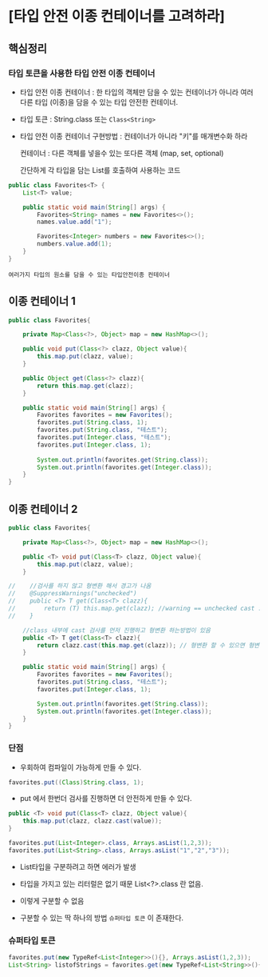 # [타입 안전 이종 컨테이너를 고려하라]

## 핵심정리
### 타입 토큰을 사용한 타입 안전 이종 컨테이너

* 타입 안전 이종 컨테이너 : 한 타입의 객체만 담을 수 있는 컨테이너가 아니라 여러 다른 타입 (이종)을 담을 수 있는 타입 안전한 컨테이너.
* 타입 토큰 : String.class 또는 `Class<String>`
* 타입 안전 이종 컨테이너 구현방법 : 컨테이너가 아니라 "키"를 매개변수화 하라

    컨테이너 : 다른 객체를 넣을수 있는 또다른 객체 (map, set,  optional)


    간단하게 각 타입을 담는 List를 호출하여 사용하는 코드
```JAVA
public class Favorites<T> {
    List<T> value;

    public static void main(String[] args) {
        Favorites<String> names = new Favorites<>();
        names.value.add("1");

        Favorites<Integer> numbers = new Favorites<>();
        numbers.value.add(1);
    }
}
```

    여러가지 타입의 원소를 담을 수 있는 타입안전이종 컨테이너
## 이종 컨테이너 1

```JAVA
public class Favorites{

    private Map<Class<?>, Object> map = new HashMap<>();

    public void put(Class<?> clazz, Object value){
        this.map.put(clazz, value);
    }

    public Object get(Class<?> clazz){
        return this.map.get(clazz);
    }

    public static void main(String[] args) {
        Favorites favorites = new Favorites();
        favorites.put(String.class, 1);
        favorites.put(String.class, "테스트");
        favorites.put(Integer.class, "테스트");
        favorites.put(Integer.class, 1);
        
        System.out.println(favorites.get(String.class));
        System.out.println(favorites.get(Integer.class));
    }
}
```

## 이종 컨테이너 2
```JAVA
public class Favorites{

    private Map<Class<?>, Object> map = new HashMap<>();

    public <T> void put(Class<T> clazz, Object value){
        this.map.put(clazz, value);
    }

//    //검사를 하지 않고 형변환 해서 경고가 나옴
//    @SuppressWarnings("unchecked")
//    public <T> T get(Class<T> clazz){
//        return (T) this.map.get(clazz); //warning == unchecked cast : 'java.lang.Object' to 'T'
//    }

    //class 내부에 cast 검사를 먼저 진행하고 형변환 하는방법이 있음
    public <T> T get(Class<T> clazz){
        return clazz.cast(this.map.get(clazz)); // 형변환 할 수 있으면 형변환 진행, 없으면 예외
    }

    public static void main(String[] args) {
        Favorites favorites = new Favorites();
        favorites.put(String.class, "테스트");
        favorites.put(Integer.class, 1);

        System.out.println(favorites.get(String.class));
        System.out.println(favorites.get(Integer.class));
    }
}

```

### 단점
* 우회하여 컴파일이 가능하게 만들 수 있다.
```JAVA
favorites.put((Class)String.class, 1);
```

*  put 에서 한번더 검사를 진행하면 더 안전하게 만들 수 있다.
```JAVA
public <T> void put(Class<T> clazz, Object value){
    this.map.put(clazz, clazz.cast(value));
}
```

```JAVA
favorites.put(List<Integer>.class, Arrays.asList(1,2,3));
favorites.put(List<String>.class, Arrays.asList("1","2","3"));
```
* List타입을 구분하려고 하면 에러가 발생
* 타입을 가지고 있는 리터럴은 없기 때문 List<?>.class 란 없음.
* 이렇게 구분할 수 없음

* 구분할 수 있는 딱 하나의 방법 `슈퍼타입 토큰` 이 존재한다.


### 슈퍼타입 토큰

```JAVA
favorites.put(new TypeRef<List<Integer>>(){}, Arrays.asList(1,2,3));
List<String> listofStrings = favorites.get(new TypeRef<List<String>>(){});
```

